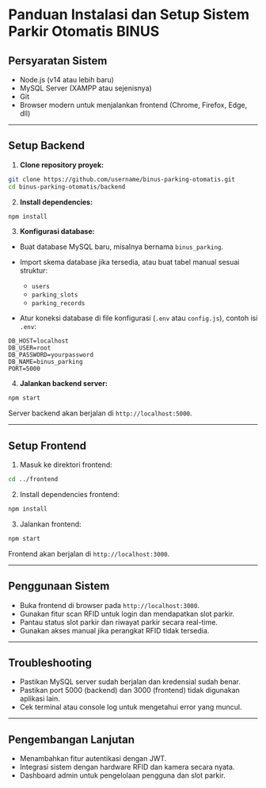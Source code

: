 # Panduan Instalasi dan Setup Sistem Parkir Otomatis BINUS

## Persyaratan Sistem

- Node.js (v14 atau lebih baru)
- MySQL Server (XAMPP atau sejenisnya)
- Git
- Browser modern untuk menjalankan frontend (Chrome, Firefox, Edge, dll)

---

## Setup Backend

1. **Clone repository proyek:**

```bash
git clone https://github.com/username/binus-parking-otomatis.git
cd binus-parking-otomatis/backend
```

2. **Install dependencies:**

```bash
npm install
```

3. **Konfigurasi database:**

- Buat database MySQL baru, misalnya bernama `binus_parking`.
- Import skema database jika tersedia, atau buat tabel manual sesuai struktur:

  - `users`
  - `parking_slots`
  - `parking_records`

- Atur koneksi database di file konfigurasi (`.env` atau `config.js`), contoh isi `.env`:

```
DB_HOST=localhost
DB_USER=root
DB_PASSWORD=yourpassword
DB_NAME=binus_parking
PORT=5000
```

4. **Jalankan backend server:**

```bash
npm start
```

Server backend akan berjalan di `http://localhost:5000`.

---

## Setup Frontend

1. Masuk ke direktori frontend:

```bash
cd ../frontend
```

2. Install dependencies frontend:

```bash
npm install
```

3. Jalankan frontend:

```bash
npm start
```

Frontend akan berjalan di `http://localhost:3000`.

---

## Penggunaan Sistem

- Buka frontend di browser pada `http://localhost:3000`.
- Gunakan fitur scan RFID untuk login dan mendapatkan slot parkir.
- Pantau status slot parkir dan riwayat parkir secara real-time.
- Gunakan akses manual jika perangkat RFID tidak tersedia.

---

## Troubleshooting

- Pastikan MySQL server sudah berjalan dan kredensial sudah benar.
- Pastikan port 5000 (backend) dan 3000 (frontend) tidak digunakan aplikasi lain.
- Cek terminal atau console log untuk mengetahui error yang muncul.

---

## Pengembangan Lanjutan

- Menambahkan fitur autentikasi dengan JWT.
- Integrasi sistem dengan hardware RFID dan kamera secara nyata.
- Dashboard admin untuk pengelolaan pengguna dan slot parkir.

```

```
